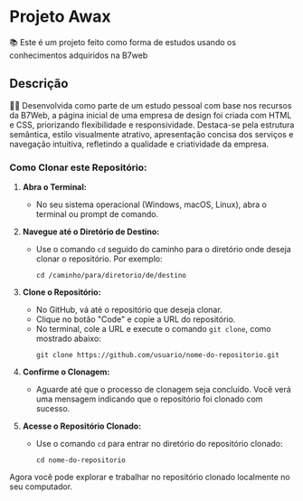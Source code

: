 # Projeto Awax

📚 Este é um projeto feito como forma de estudos usando os conhecimentos adquiridos na B7web

## Descrição

👨‍💻 Desenvolvida como parte de um estudo pessoal com base nos recursos da B7Web, a página inicial de uma empresa de design foi criada com HTML e CSS, priorizando flexibilidade e responsividade. Destaca-se pela estrutura semântica, estilo visualmente atrativo, apresentação concisa dos serviços e navegação intuitiva, refletindo a qualidade e criatividade da empresa.

### Como Clonar este Repositório:

1. **Abra o Terminal:**

   - No seu sistema operacional (Windows, macOS, Linux), abra o terminal ou prompt de comando.

2. **Navegue até o Diretório de Destino:**

   - Use o comando `cd` seguido do caminho para o diretório onde deseja clonar o repositório. Por exemplo:
     ```
     cd /caminho/para/diretorio/de/destino
     ```

3. **Clone o Repositório:**

   - No GitHub, vá até o repositório que deseja clonar.
   - Clique no botão "Code" e copie a URL do repositório.
   - No terminal, cole a URL e execute o comando `git clone`, como mostrado abaixo:
     ```
     git clone https://github.com/usuario/nome-do-repositorio.git
     ```

4. **Confirme o Clonagem:**

   - Aguarde até que o processo de clonagem seja concluído. Você verá uma mensagem indicando que o repositório foi clonado com sucesso.

5. **Acesse o Repositório Clonado:**
   - Use o comando `cd` para entrar no diretório do repositório clonado:
     ```
     cd nome-do-repositorio
     ```

Agora você pode explorar e trabalhar no repositório clonado localmente no seu computador.
